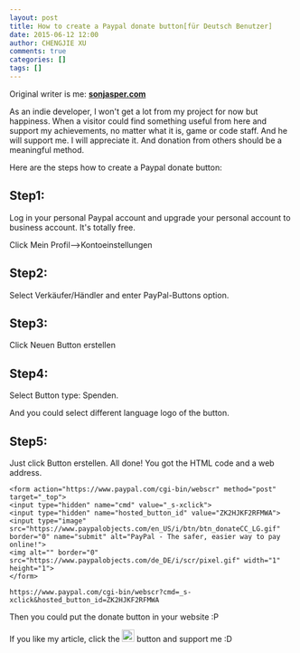 ```yaml
---
layout: post
title: How to create a Paypal donate button[für Deutsch Benutzer]
date: 2015-06-12 12:00
author: CHENGJIE XU
comments: true
categories: []
tags: []
---
```


Original writer is me: **[sonjasper.com](https://blog.sonjasper.com/2015/06/12/how-to-create-a-paypal-donate-button.html)**

As an indie developer, I won't get a lot from my project for now but happiness. When a visitor could find something useful from here and support my achievements, no matter what it is, game or code staff. And he will support me. I will appreciate it. And donation from others should be a meaningful method.

Here are the steps how to create a Paypal donate button:

## Step1:

Log in your personal Paypal account and upgrade your personal account to business account. It's totally free.

Click Mein Profil-->Kontoeinstellungen

## Step2:

Select Verkäufer/Händler and enter PayPal-Buttons option.

## Step3:

Click Neuen Button erstellen

## Step4:

Select Button type: Spenden.

And you could select different language logo of the button.

## Step5:

Just click Button erstellen. All done! You got the HTML code and a web address.

    <form action="https://www.paypal.com/cgi-bin/webscr" method="post" target="_top">
    <input type="hidden" name="cmd" value="_s-xclick">
    <input type="hidden" name="hosted_button_id" value="ZK2HJKF2RFMWA">
    <input type="image" src="https://www.paypalobjects.com/en_US/i/btn/btn_donateCC_LG.gif" border="0" name="submit" alt="PayPal - The safer, easier way to pay online!">
    <img alt="" border="0" src="https://www.paypalobjects.com/de_DE/i/scr/pixel.gif" width="1" height="1">
    </form>

    https://www.paypal.com/cgi-bin/webscr?cmd=_s-xclick&hosted_button_id=ZK2HJKF2RFMWA

Then you could put the donate button in your website :P

If you like my article, click the <a href="https://www.paypal.com/cgi-bin/webscr?cmd=_s-xclick&hosted_button_id=ZK2HJKF2RFMWA" target="_blank"><img src="https://img.shields.io/badge/Donate-PayPal-blue.svg" height="22" /></a> button and support me :D
